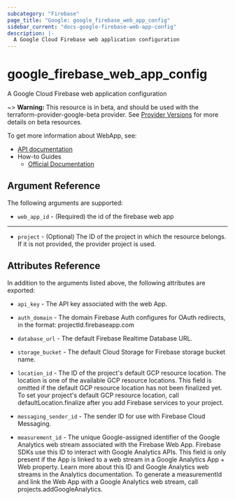 ```yaml
---
subcategory: "Firebase"
page_title: "Google: google_firebase_web_app_config"
sidebar_current: "docs-google-firebase-web-app-config"
description: |-
  A Google Cloud Firebase web application configuration
---
```


# google\_firebase\_web\_app\_config

A Google Cloud Firebase web application configuration

~> **Warning:** This resource is in beta, and should be used with the terraform-provider-google-beta provider.
See [Provider Versions](https://terraform.io/docs/providers/google/guides/provider_versions.html) for more details on beta resources.

To get more information about WebApp, see:

* [API documentation](https://firebase.google.com/docs/projects/api/reference/rest/v1beta1/projects.webApps)
* How-to Guides
    * [Official Documentation](https://firebase.google.com/)


## Argument Reference
The following arguments are supported:

* `web_app_id` - (Required) the id of the firebase web app

- - -

* `project` - (Optional) The ID of the project in which the resource belongs. If it
    is not provided, the provider project is used.

## Attributes Reference

In addition to the arguments listed above, the following attributes are exported:

* `api_key` -
  The API key associated with the web App.

* `auth_domain` -
  The domain Firebase Auth configures for OAuth redirects, in the format:
  projectId.firebaseapp.com

* `database_url` -
  The default Firebase Realtime Database URL.

* `storage_bucket` -
  The default Cloud Storage for Firebase storage bucket name.

* `location_id` -
  The ID of the project's default GCP resource location. The location is one of the available GCP resource
  locations.
  This field is omitted if the default GCP resource location has not been finalized yet. To set your project's
  default GCP resource location, call defaultLocation.finalize after you add Firebase services to your project.

* `messaging_sender_id` -
  The sender ID for use with Firebase Cloud Messaging.

* `measurement_id` -
  The unique Google-assigned identifier of the Google Analytics web stream associated with the Firebase Web App.
  Firebase SDKs use this ID to interact with Google Analytics APIs.
  This field is only present if the App is linked to a web stream in a Google Analytics App + Web property.
  Learn more about this ID and Google Analytics web streams in the Analytics documentation.
  To generate a measurementId and link the Web App with a Google Analytics web stream,
  call projects.addGoogleAnalytics.